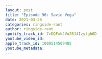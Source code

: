 ```yaml
---
layout: post
title: "Episode 96: Savio Vega"
date: 2021-03-26
categories: ringside-rant
author: ringside-rant
spotify_track_id: 7vDQFxkJVo2BJ4IzytghGD
youtube_video_id: 
apple_track_id: 1000514509485
youtube_metadata: 
---
```

